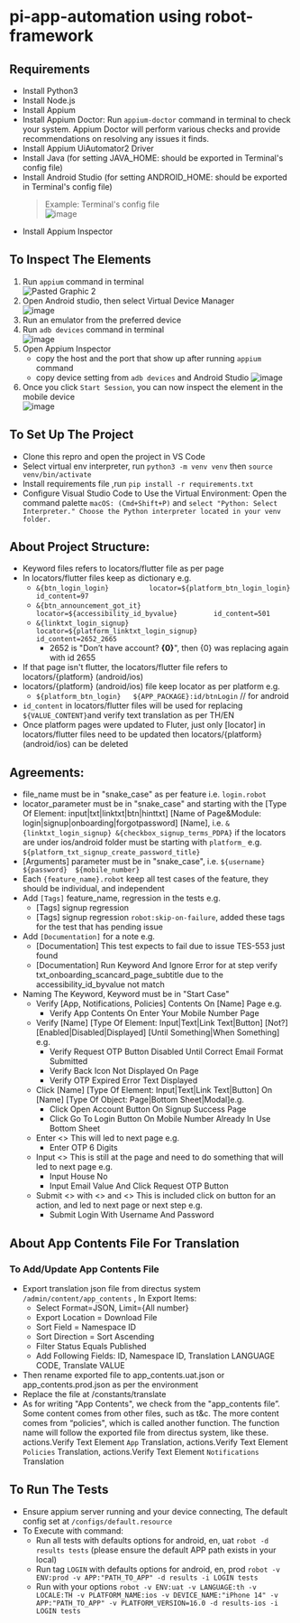 # pi-app-automation using robot-framework
## Requirements
- Install Python3
- Install Node.js
- Install Appium
- Install Appium Doctor: Run `appium-doctor` command in terminal to check your system. Appium Doctor will perform various checks and provide recommendations on resolving any issues it finds.
- Install Appium UiAutomator2 Driver
- Install Java (for setting JAVA_HOME: should be exported in Terminal's config file)
- Install Android Studio (for setting ANDROID_HOME: should be exported in Terminal's config file)
  >Example: Terminal's config file\
  ![image](https://github.com/pi-financial/pi-app-automation/assets/138549667/3863071f-5b4a-43a6-a15c-0cb732cb6f7a)
- Install Appium Inspector

## To Inspect The Elements
1. Run `appium` command in terminal\
   ![Pasted Graphic 2](https://github.com/pi-financial/pi-app-automation/assets/138549667/8d928df8-1f49-4309-93cf-6a7b54d595a2)
2. Open Android studio, then select Virtual Device Manager\
   ![image](https://github.com/pi-financial/pi-app-automation/assets/138549667/af08bb16-9708-4c41-aaae-fc1734ed06a0)
3. Run an emulator from the preferred device
4. Run `adb devices` command in terminal\
   ![image](https://github.com/pi-financial/pi-app-automation/assets/138549667/2459a149-adb8-4e62-880a-6be929086434)
5. Open Appium Inspector
   - copy the host and the port that show up after running `appium` command
   - copy device setting from `adb devices` and Android Studio
     ![image](https://github.com/pi-financial/pi-app-automation/assets/138549667/6e17c480-9f76-4cac-9865-e4b5d04a05c2)
6. Once you click `Start Session`, you can now inspect the element in the mobile device\
   ![image](https://github.com/pi-financial/pi-app-automation/assets/138549667/af8028cc-2941-418d-9712-2adfc83469ca)


## To Set Up The Project
- Clone this repro and open the project in VS Code
- Select virtual env interpreter, run `python3 -m venv venv` then `source venv/bin/activate`
- Install requirements file ,run `pip install -r requirements.txt`
- Configure Visual Studio Code to Use the Virtual Environment:
Open the command palette `macOS: (Cmd+Shift+P)` and `select "Python: Select Interpreter." Choose the Python interpreter located in your venv folder.`

## About Project Structure:
-  Keyword files refers to locators/flutter file as per page
-  In locators/flutter files keep as dictionary e.g.
    - `&{btn_login_login}          locator=${platform_btn_login_login}         id_content=97`
    - `&{btn_announcement_got_it}  locator=${accessibility_id_byvalue}         id_content=501`
    - `&{linktxt_login_signup}     locator=${platform_linktxt_login_signup}    id_content=2652_2665`
        - 2652 is "Don’t have account? <b>{0}</b>", then {0} was replacing again with id 2655
-  If that page isn't flutter, the locators/flutter file refers to locators/{platform} (android/ios) 
-  locators/{platform} (android/ios) file keep locator as per platform e.g.
    - `${platform_btn_login}   ${APP_PACKAGE}:id/btnLogin`  // for android
-  `id_content` in locators/flutter files will be used for replacing `${VALUE_CONTENT}`and verify text translation as per TH/EN
- Once platform pages were updated to Fluter,  just only [locator] in locators/flutter files need to be updated then locators/{platform} (android/ios) can be deleted

## Agreements:
- file_name must be in "snake_case" as per feature i.e. `login.robot` 
- locator_parameter must be in "snake_case" and starting with the [Type Of Element: input|txt|linktxt|btn|hinttxt] [Name of Page&Module: login|signup|onboarding|forgotpassword] [Name], i.e. `&{linktxt_login_signup} &{checkbox_signup_terms_PDPA}` if the locators are under ios/android folder must be starting with `platform_` e.g. `${platform_txt_signup_create_password_title}`
- [Arguments] parameter must be in "snake_case", i.e. `${username}  ${password}  ${mobile_number}`
- Each `{feature_name}.robot` keep all test cases of the feature, they should be individual, and independent
- Add `[Tags]` feature_name, regression in the tests e.g.
    - [Tags]  signup  regression  
    - [Tags]  signup  regression  `robot:skip-on-failure`, added these tags for the test that has pending issue
- Add `[Documentation]` for a note e.g.
    - [Documentation]  This test expects to fail due to issue TES-553 just found    
    - [Documentation]  Run Keyword And Ignore Error for at step verify txt_onboarding_scancard_page_subtitle due to the accessibility_id_byvalue not match
- Naming The Keyword, Keyword must be in "Start Case"
    - Verify [App, Notifications, Policies] Contents On [Name] Page e.g. 
        - Verify App Contents On Enter Your Mobile Number Page 
    - Verify [Name] [Type Of Element: Input|Text|Link Text|Button] [Not?] [Enabled|Disabled|Displayed] [Until Something|When Something] e.g. 
        - Verify Request OTP Button Disabled Until Correct Email Format Submitted
        - Verify Back Icon Not Displayed On Page
        - Verify OTP Expired Error Text Displayed
    - Click [Name] [Type Of Element: Input|Text|Link Text|Button] On [Name] [Type Of Object: Page|Bottom Sheet|Modal]e.g.
        - Click Open Account Button On Signup Success Page
        - Click Go To Login Button On Mobile Number Already In Use Bottom Sheet    
    - Enter <>   This will led to next page e.g.
        - Enter OTP 6 Digits
    -  Input <>   This is still at the page and need to do something that will led to next page  e.g. 
        - Input House No
        - Input Email Value And Click Request OTP Button
    - Submit <> with <> and <>   This is included click on button for an action, and led to next page or next step e.g.
        - Submit Login With Username And Password

## About App Contents File For Translation
### To Add/Update App Contents File
- Export translation json file from directus system `/admin/content/app_contents` , In Export Items:
    -  Select Format=JSON, Limit={All number}
    -  Export Location = Download File
    -  Sort Field = Namespace ID
    -  Sort Direction = Sort Ascending
    -  Filter Status Equals Published
    -  Add Following Fields: ID, Namespace ID, Translation LANGUAGE CODE, Translate VALUE
- Then rename exported file to app_contents.uat.json or app_contents.prod.json as per the environment
- Replace the file at /constants/translate
- As for writing "App Contents", we check from the "app_contents file”.  Some content comes from other files, such as t&c. The more content comes from “policies", which is called another function. The function name will follow the exported file from directus system, like these. 
        actions.Verify Text Element `App` Translation, actions.Verify Text Element `Policies` Translation, actions.Verify Text Element `Notifications` Translation

## To Run The Tests
- Ensure appium server running and your device connecting, The default config set at `/configs/default.resource`
- To Execute with command:
    - Run all tests with defaults options for android, en, uat `robot -d results tests` (please ensure the default APP path exists in your local)
    - Run tag `LOGIN` with defaults options for android, en, prod `robot -v ENV:prod -v APP:"PATH_TO_APP" -d results -i LOGIN tests`
    - Run with your options `robot -v ENV:uat -v LANGUAGE:th -v LOCALE:TH -v PLATFORM_NAME:ios -v DEVICE_NAME:"iPhone 14" -v APP:"PATH_TO_APP" -v PLATFORM_VERSION=16.0 -d results-ios -i LOGIN tests`

